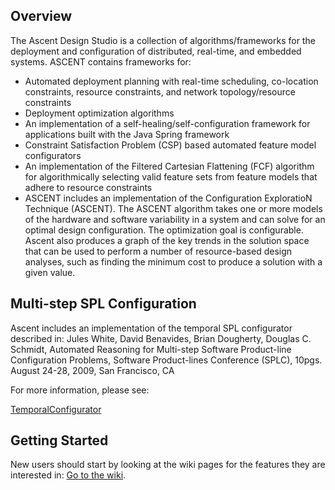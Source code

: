 ## Overview ##
The Ascent Design Studio is a collection of algorithms/frameworks for the deployment and configuration of distributed, real-time, and embedded systems. ASCENT contains frameworks for:

  * Automated deployment planning with real-time scheduling, co-location constraints,   resource constraints, and network topology/resource constraints
  * Deployment optimization algorithms
  * An implementation of a self-healing/self-configuration framework for applications   built with the Java Spring framework
  * Constraint Satisfaction Problem (CSP) based automated feature model configurators
  * An implementation of the Filtered Cartesian Flattening (FCF) algorithm for algorithmically selecting valid feature sets from feature models that adhere to resource constraints
  * ASCENT includes an implementation of the Configuration ExploratioN Technique (ASCENT). The ASCENT algorithm takes one or more models of the hardware and software variability in a system and can solve for an optimal design configuration. The optimization goal is configurable. Ascent also produces a graph of the key trends in the solution space that can be used to perform a number of resource-based design analyses, such as finding the minimum cost to produce a solution with a given value.

## Multi-step SPL Configuration ##

Ascent includes an implementation of the temporal SPL configurator described in: Jules White, David Benavides, Brian Dougherty, Douglas C. Schmidt, Automated Reasoning for Multi-step Software Product-line Configuration Problems, Software Product-lines Conference (SPLC), 10pgs. August 24-28, 2009, San Francisco, CA

For more information, please see:

[TemporalConfigurator](http://code.google.com/p/ascent-design-studio/source/browse/trunk/ascent/code/core/src/org/ascent/configurator/featuremodeling/TemporalConfigurator.java)

## Getting Started ##

New users should start by looking at the wiki pages for the features they are interested in: [Go to the wiki](http://code.google.com/p/ascent-design-studio/w/list).